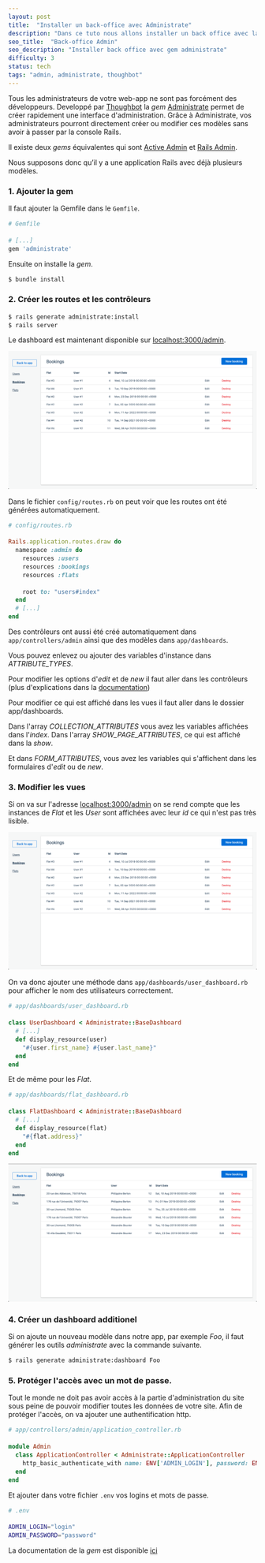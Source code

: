 ```yaml
---
layout: post
title:  "Installer un back-office avec Administrate"
description: "Dans ce tuto nous allons installer un back office avec la gem administrate."
seo_title:  "Back-office Admin"
seo_description: "Installer back office avec gem administrate"
difficulty: 3
status: tech
tags: "admin, administrate, thoughbot"
---
```


Tous les administrateurs de votre web-app ne sont pas forcément des développeurs. Developpé par <a href="https://thoughtbot.com/" class="underlined" target="_blank">Thoughbot</a> la *gem* <a href="https://github.com/thoughtbot/administrate" class="underlined" target="_blank">Administrate</a> permet de créer rapidement une interface d'administration. Grâce à Administrate, vos administrateurs pourront directement créer ou modifier ces modèles sans avoir à passer par la console Rails.

Il existe deux *gems* équivalentes qui sont <a href="https://github.com/activeadmin/activeadmin" class="underlined" target="_blank">Active Admin</a> et <a href="https://github.com/sferik/rails_admin" class="underlined" target="_blank">Rails Admin</a>.

Nous supposons donc qu’il y a une application Rails avec déjà plusieurs modèles.

### 1. Ajouter la gem

Il faut ajouter la Gemfile dans le `Gemfile`.

```ruby
# Gemfile

# [...]
gem 'administrate'
```

Ensuite on installe la *gem*.

```sh
$ bundle install
```

### 2. Créer les routes et les contrôleurs

```sh
$ rails generate administrate:install
$ rails server
```

Le dashboard est maintenant disponible sur <a href="localhost:3000/admin" class="underlined" target="_blank">localhost:3000/admin</a>.

<img src="/images/posts/administrate/administrate-bookings-before.png"
     class="image"
     alt="administrate">

Dans le fichier `config/routes.rb` on peut voir que les routes ont été générées automatiquement.

```ruby
# config/routes.rb

Rails.application.routes.draw do
  namespace :admin do
    resources :users
    resources :bookings
    resources :flats

    root to: "users#index"
  end
  # [...]
end
```

Des contrôleurs ont aussi été créé automatiquement dans `app/controllers/admin` ainsi que des modèles dans `app/dashboards`.

Vous pouvez enlevez ou ajouter des variables d'instance dans *ATTRIBUTE_TYPES*.

Pour modifier les options d'*edit* et de *new* il faut aller dans les contrôleurs (plus d'explications dans la <a href="https://administrate-prototype.herokuapp.com/customizing_controller_actions" class="underlined" target="_blank">documentation</a>)


Pour modifier ce qui est affiché dans les vues il faut aller dans le dossier app/dashboards.

Dans l'array *COLLECTION_ATTRIBUTES* vous avez les variables affichées dans l'*index*. Dans l'array *SHOW_PAGE_ATTRIBUTES*, ce qui est affiché dans la *show*.

Et dans *FORM_ATTRIBUTES*, vous avez les variables qui s'affichent dans les formulaires d'*edit* ou de *new*.


### 3. Modifier les vues

Si on va sur l'adresse <a href="localhost:3000/admin" class="underlined" target="_blank">localhost:3000/admin</a> on se rend compte que les instances de *Flat* et les *User* sont affichées avec leur *id* ce qui n'est pas très lisible.

<img src="/images/posts/administrate/administrate-bookings-before.png"
     class="image"
     alt="administrate">

On va donc ajouter une méthode dans `app/dashboards/user_dashboard.rb` pour afficher le nom des utilisateurs correctement.

```ruby
# app/dashboards/user_dashboard.rb

class UserDashboard < Administrate::BaseDashboard
  # [...]
  def display_resource(user)
    "#{user.first_name} #{user.last_name}"
  end
end
```

Et de même pour les *Flat*.

```ruby
# app/dashboards/flat_dashboard.rb

class FlatDashboard < Administrate::BaseDashboard
  # [...]
  def display_resource(flat)
    "#{flat.address}"
  end
end
```

<img src="/images/posts/administrate/administrate-bookings-after.png"
     class="image"
     alt="administrate">

### 4. Créer un dashboard additionel

Si on ajoute un nouveau modèle dans notre app, par exemple *Foo*, il faut générer les outils *administrate* avec la commande suivante.

```sh
$ rails generate administrate:dashboard Foo
```

### 5. Protéger l'accès avec un mot de passe.

Tout le monde ne doit pas avoir accès à la partie d'administration du site sous peine de pouvoir modifier toutes les données de votre site. Afin de protéger l'accès, on va ajouter une authentification http.

```ruby
# app/controllers/admin/application_controller.rb

module Admin
  class ApplicationController < Administrate::ApplicationController
    http_basic_authenticate_with name: ENV['ADMIN_LOGIN'], password: ENV['ADMIN_PASSWORD']
  end
end
```

Et ajouter dans votre fichier `.env` vos logins et mots de passe.

```sh
# .env

ADMIN_LOGIN="login"
ADMIN_PASSWORD="password"
```

La documentation de la *gem* est disponible <a href="https://administrate-prototype.herokuapp.com/" class="underlined" target="_blank">ici</a>
